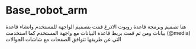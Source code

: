 # Base_robot_arm
هنا تصميم وبرمجة قاعدة روبوت الاذرع 
قمت بتصميم الواجهة للمستخدم وانشاء قاعدة بيانات ومن ثم قمت بربط قاعدة البيانات مع واجهة المستخدم 
كما استخدمت (@media) التي عن طريقها تتوافق الصفحات مع شاشات الجوالات 
